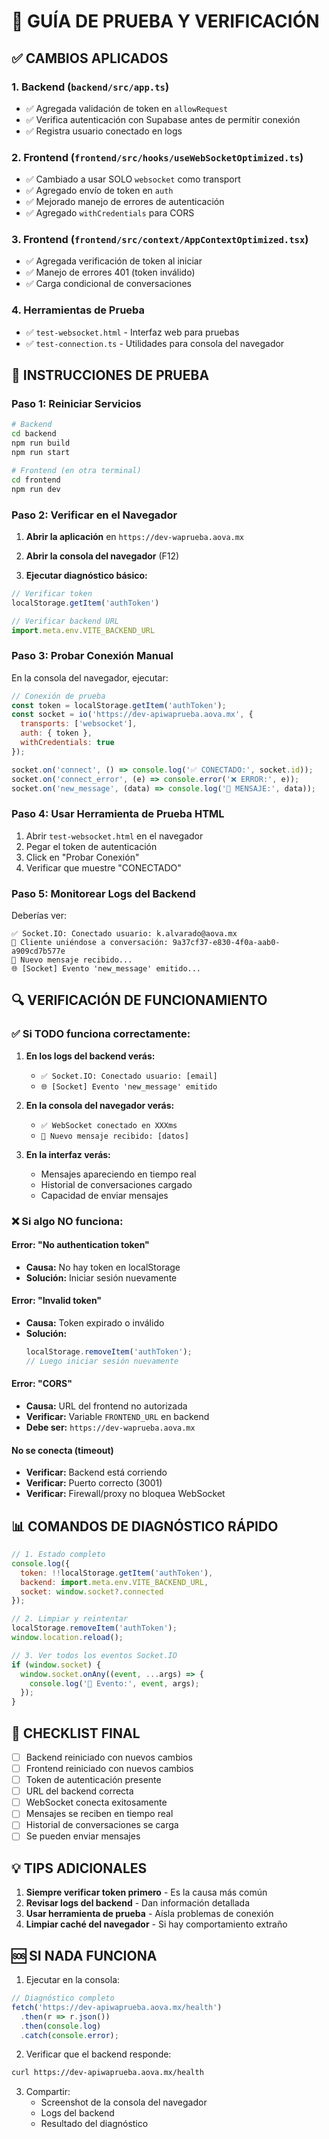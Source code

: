 # 🧪 GUÍA DE PRUEBA Y VERIFICACIÓN

## ✅ CAMBIOS APLICADOS

### 1. **Backend (`backend/src/app.ts`)**
- ✅ Agregada validación de token en `allowRequest`
- ✅ Verifica autenticación con Supabase antes de permitir conexión
- ✅ Registra usuario conectado en logs

### 2. **Frontend (`frontend/src/hooks/useWebSocketOptimized.ts`)**
- ✅ Cambiado a usar SOLO `websocket` como transport
- ✅ Agregado envío de token en `auth`
- ✅ Mejorado manejo de errores de autenticación
- ✅ Agregado `withCredentials` para CORS

### 3. **Frontend (`frontend/src/context/AppContextOptimized.tsx`)**
- ✅ Agregada verificación de token al iniciar
- ✅ Manejo de errores 401 (token inválido)
- ✅ Carga condicional de conversaciones

### 4. **Herramientas de Prueba**
- ✅ `test-websocket.html` - Interfaz web para pruebas
- ✅ `test-connection.ts` - Utilidades para consola del navegador

## 🚀 INSTRUCCIONES DE PRUEBA

### **Paso 1: Reiniciar Servicios**

```bash
# Backend
cd backend
npm run build
npm run start

# Frontend (en otra terminal)
cd frontend
npm run dev
```

### **Paso 2: Verificar en el Navegador**

1. **Abrir la aplicación** en `https://dev-waprueba.aova.mx`

2. **Abrir la consola del navegador** (F12)

3. **Ejecutar diagnóstico básico:**
```javascript
// Verificar token
localStorage.getItem('authToken')

// Verificar backend URL
import.meta.env.VITE_BACKEND_URL
```

### **Paso 3: Probar Conexión Manual**

En la consola del navegador, ejecutar:

```javascript
// Conexión de prueba
const token = localStorage.getItem('authToken');
const socket = io('https://dev-apiwaprueba.aova.mx', {
  transports: ['websocket'],
  auth: { token },
  withCredentials: true
});

socket.on('connect', () => console.log('✅ CONECTADO:', socket.id));
socket.on('connect_error', (e) => console.error('❌ ERROR:', e));
socket.on('new_message', (data) => console.log('📨 MENSAJE:', data));
```

### **Paso 4: Usar Herramienta de Prueba HTML**

1. Abrir `test-websocket.html` en el navegador
2. Pegar el token de autenticación
3. Click en "Probar Conexión"
4. Verificar que muestre "CONECTADO"

### **Paso 5: Monitorear Logs del Backend**

Deberías ver:
```
✅ Socket.IO: Conectado usuario: k.alvarado@aova.mx
🔌 Cliente uniéndose a conversación: 9a37cf37-e830-4f0a-aab0-a909cd7b577e
📨 Nuevo mensaje recibido...
🌐 [Socket] Evento 'new_message' emitido...
```

## 🔍 VERIFICACIÓN DE FUNCIONAMIENTO

### **✅ Si TODO funciona correctamente:**

1. **En los logs del backend verás:**
   - `✅ Socket.IO: Conectado usuario: [email]`
   - `🌐 [Socket] Evento 'new_message' emitido`

2. **En la consola del navegador verás:**
   - `✅ WebSocket conectado en XXXms`
   - `📨 Nuevo mensaje recibido: [datos]`

3. **En la interfaz verás:**
   - Mensajes apareciendo en tiempo real
   - Historial de conversaciones cargado
   - Capacidad de enviar mensajes

### **❌ Si algo NO funciona:**

#### **Error: "No authentication token"**
- **Causa:** No hay token en localStorage
- **Solución:** Iniciar sesión nuevamente

#### **Error: "Invalid token"**
- **Causa:** Token expirado o inválido
- **Solución:** 
  ```javascript
  localStorage.removeItem('authToken');
  // Luego iniciar sesión nuevamente
  ```

#### **Error: "CORS"**
- **Causa:** URL del frontend no autorizada
- **Verificar:** Variable `FRONTEND_URL` en backend
- **Debe ser:** `https://dev-waprueba.aova.mx`

#### **No se conecta (timeout)**
- **Verificar:** Backend está corriendo
- **Verificar:** Puerto correcto (3001)
- **Verificar:** Firewall/proxy no bloquea WebSocket

## 📊 COMANDOS DE DIAGNÓSTICO RÁPIDO

```javascript
// 1. Estado completo
console.log({
  token: !!localStorage.getItem('authToken'),
  backend: import.meta.env.VITE_BACKEND_URL,
  socket: window.socket?.connected
});

// 2. Limpiar y reintentar
localStorage.removeItem('authToken');
window.location.reload();

// 3. Ver todos los eventos Socket.IO
if (window.socket) {
  window.socket.onAny((event, ...args) => {
    console.log('📡 Evento:', event, args);
  });
}
```

## 🎯 CHECKLIST FINAL

- [ ] Backend reiniciado con nuevos cambios
- [ ] Frontend reiniciado con nuevos cambios
- [ ] Token de autenticación presente
- [ ] URL del backend correcta
- [ ] WebSocket conecta exitosamente
- [ ] Mensajes se reciben en tiempo real
- [ ] Historial de conversaciones se carga
- [ ] Se pueden enviar mensajes

## 💡 TIPS ADICIONALES

1. **Siempre verificar token primero** - Es la causa más común
2. **Revisar logs del backend** - Dan información detallada
3. **Usar herramienta de prueba** - Aísla problemas de conexión
4. **Limpiar caché del navegador** - Si hay comportamiento extraño

## 🆘 SI NADA FUNCIONA

1. Ejecutar en la consola:
```javascript
// Diagnóstico completo
fetch('https://dev-apiwaprueba.aova.mx/health')
  .then(r => r.json())
  .then(console.log)
  .catch(console.error);
```

2. Verificar que el backend responde:
```bash
curl https://dev-apiwaprueba.aova.mx/health
```

3. Compartir:
   - Screenshot de la consola del navegador
   - Logs del backend
   - Resultado del diagnóstico